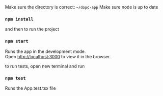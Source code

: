 Make sure the directory is correct:
`~/dopc-app`
Make sure node is up to date
### `npm install`

and then to run the project
### `npm start`

Runs the app in the development mode.\
Open [http://localhost:3000](http://localhost:3000) to view it in the browser.

to run tests, open new terminal and run
### `npm test`

Runs the App.test.tsx file



